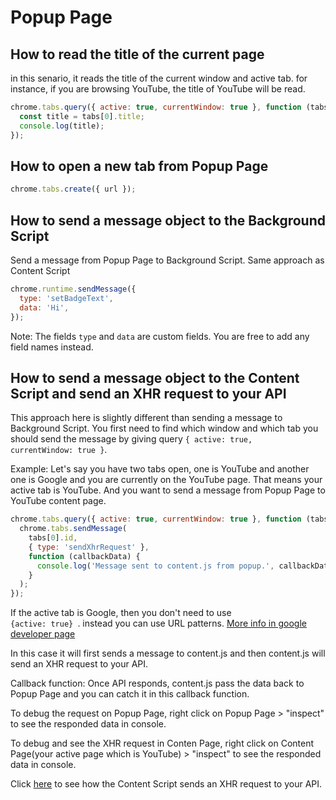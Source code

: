 # Popup Page

## How to read the title of the current page

in this senario, it reads the title of the current window and active tab. for instance, if you are browsing YouTube, the title of YouTube will be read.

```javascript
chrome.tabs.query({ active: true, currentWindow: true }, function (tabs) {
  const title = tabs[0].title;
  console.log(title);
});
```

## How to open a new tab from Popup Page

```javascript
chrome.tabs.create({ url });
```

## How to send a message object to the Background Script

Send a message from Popup Page to Background Script. Same approach as Content Script

```javascript
chrome.runtime.sendMessage({
  type: 'setBadgeText',
  data: 'Hi',
});
```

Note: The fields `type` and `data` are custom fields. You are free to add any field names instead.

## How to send a message object to the Content Script and send an XHR request to your API

This approach here is slightly different than sending a message to Background Script. You first need to find which window and which tab you should send the message by giving query <code>{ active: true, currentWindow: true }</code>.

Example: Let's say you have two tabs open, one is YouTube and another one is Google and you are currently on the YouTube page. That means your active tab is YouTube. And you want to send a message from Popup Page to YouTube content page.

```javascript
chrome.tabs.query({ active: true, currentWindow: true }, function (tabs) {
  chrome.tabs.sendMessage(
    tabs[0].id,
    { type: 'sendXhrRequest' },
    function (callbackData) {
      console.log('Message sent to content.js from popup.', callbackData);
    }
  );
});
```

If the active tab is Google, then you don't need to use <code> {active: true} </code>. instead you can use URL patterns. [More info in google developer page](https://developer.chrome.com/docs/extensions/reference/tabs/#method-query)

In this case it will first sends a message to content.js and then content.js will send an XHR request to your API.

Callback function: Once API responds, content.js pass the data back to Popup Page and you can catch it in this callback function.

To debug the request on Popup Page, right click on Popup Page > "inspect" to see the responded data in console.

To debug and see the XHR request in Conten Page, right click on Content Page(your active page which is YouTube) > "inspect" to see the responded data in console.

Click
[here](content?id=how-to-send-an-xhr-request-to-your-api)
to see how the Content Script sends an XHR request to your API.
